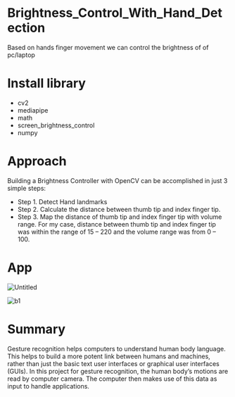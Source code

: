 # Brightness_Control_With_Hand_Detection
Based on hands finger movement we can control the brightness of of pc/laptop

# Install library
- cv2
- mediapipe
- math 
- screen_brightness_control 
- numpy 

# Approach
Building a Brightness Controller with OpenCV can be accomplished in just 3 simple steps:
- Step 1. Detect Hand landmarks
- Step 2. Calculate the distance between thumb tip and index finger tip.
- Step 3. Map the distance of thumb tip and index finger tip with volume range. For my case, distance between thumb tip and index finger tip was within the range of 15 – 220 and the volume range was from 0 – 100.

# App
![Untitled](https://user-images.githubusercontent.com/108600694/185095135-faa75cc4-ffce-409c-8131-4651d54ed3f5.png)

![b1](https://user-images.githubusercontent.com/108600694/185095743-1ee2000a-cb98-4724-a588-e0ce98d666e8.png)


# Summary
Gesture recognition helps computers to understand human body language. This helps to build a more potent link between humans and machines, rather than just the basic text user interfaces or graphical user interfaces (GUIs).
In this project for gesture recognition, the human body’s motions are read by computer camera. The computer then makes use of this data as input to handle applications.
